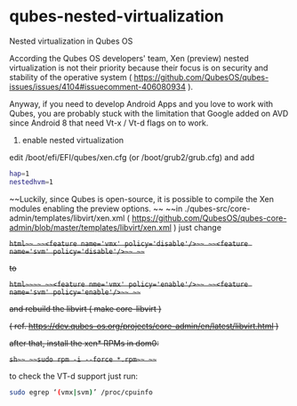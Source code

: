 # qubes-nested-virtualization
Nested virtualization in Qubes OS

According the Qubes OS developers' team, Xen (preview) nested virtualization is not their priority because their focus is on security and stability of the operative system ( https://github.com/QubesOS/qubes-issues/issues/4104#issuecomment-406080934 ).

Anyway, if you need to develop Android Apps and you love to work with Qubes, you are probably stuck with the limitation that Google added on AVD since Android 8 that need Vt-x / Vt-d flags on to work.

1. enable nested virtualization

edit /boot/efi/EFI/qubes/xen.cfg (or /boot/grub2/grub.cfg) and add

```sh
hap=1
nestedhvm=1
```

~~Luckily, since Qubes is open-source, it is possible to compile the Xen modules enabling the preview options.
~~
~~in ./qubes-src/core-admin/templates/libvirt/xen.xml 
( https://github.com/QubesOS/qubes-core-admin/blob/master/templates/libvirt/xen.xml ) just change

~~```html~~
~~<feature name='vmx' policy='disable'/>~~
~~<feature name='svm' policy='disable'/>~~
~~```~~

~~to~~

~~```html~~~~
~~<feature nme='vmx' policy='enable'/>~~
~~<feature name='svm' policy='enable'/>~~
~~```~~

~~and rebuild the libvirt ( make core-libvirt )~~

~~( ref. https://dev.qubes-os.org/projects/core-admin/en/latest/libvirt.html )~~

~~after that, install the xen* RPMs in dom0:~~

~~```sh~~
~~sudo rpm -i --force *.rpm~~
~~```~~

to check the VT-d support just run:

```sh
sudo egrep ‘(vmx|svm)’ /proc/cpuinfo
```
